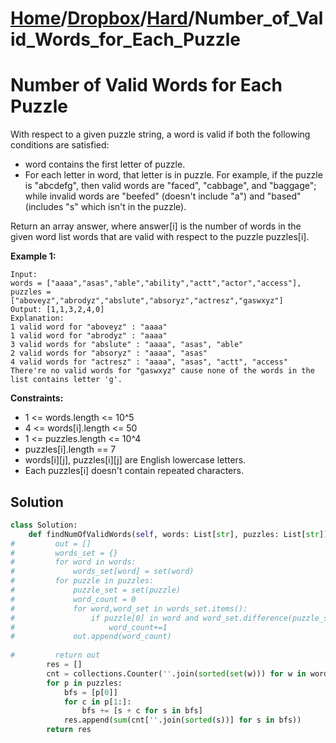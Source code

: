 # [Home](./../..)/[Dropbox](./..)/[Hard](./)/Number_of_Valid_Words_for_Each_Puzzle
<h1>Number of Valid Words for Each Puzzle</h1>

<p>
With respect to a given puzzle string, a word is valid if both the following conditions are satisfied:
</p>

* word contains the first letter of puzzle.
* For each letter in word, that letter is in puzzle.
  For example, if the puzzle is "abcdefg", then valid words are "faced", "cabbage", and "baggage"; while invalid words are "beefed" (doesn't include "a") and "based" (includes "s" which isn't in the puzzle).

<p>
Return an array answer, where answer[i] is the number of words in the given word list words that are valid with respect to the puzzle puzzles[i].
</p>

<b>Example 1:</b>

    Input: 
    words = ["aaaa","asas","able","ability","actt","actor","access"], 
    puzzles = ["aboveyz","abrodyz","abslute","absoryz","actresz","gaswxyz"]
    Output: [1,1,3,2,4,0]
    Explanation:
    1 valid word for "aboveyz" : "aaaa" 
    1 valid word for "abrodyz" : "aaaa"
    3 valid words for "abslute" : "aaaa", "asas", "able"
    2 valid words for "absoryz" : "aaaa", "asas"
    4 valid words for "actresz" : "aaaa", "asas", "actt", "access"
    There're no valid words for "gaswxyz" cause none of the words in the list contains letter 'g'.

<b>Constraints:</b>

- 1 <= words.length <= 10^5
- 4 <= words[i].length <= 50
- 1 <= puzzles.length <= 10^4
- puzzles[i].length == 7
- words[i][j], puzzles[i][j] are English lowercase letters.
- Each puzzles[i] doesn't contain repeated characters.
 
<h2>Solution</h2>

```python
class Solution:
    def findNumOfValidWords(self, words: List[str], puzzles: List[str]) -> List[int]:
#         out = []
#         words_set = {}
#         for word in words:
#             words_set[word] = set(word)
#         for puzzle in puzzles:
#             puzzle_set = set(puzzle)
#             word_count = 0
#             for word,word_set in words_set.items():
#                 if puzzle[0] in word and word_set.difference(puzzle_set) == set():
#                     word_count+=1
#             out.append(word_count)
        
#         return out
        res = []
        cnt = collections.Counter(''.join(sorted(set(w))) for w in words)
        for p in puzzles:
            bfs = [p[0]]
            for c in p[1:]:
                bfs += [s + c for s in bfs]
            res.append(sum(cnt[''.join(sorted(s))] for s in bfs))
        return res
```

